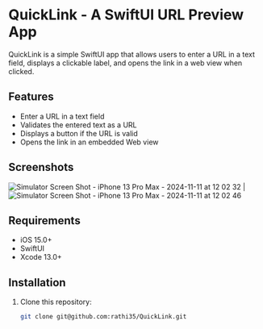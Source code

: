 # QuickLink - A SwiftUI URL Preview App

QuickLink is a simple SwiftUI app that allows users to enter a URL in a text field, displays a clickable label, and opens the link in a web view when clicked. 

## Features

- Enter a URL in a text field
- Validates the entered text as a URL
- Displays a button if the URL is valid
- Opens the link in an embedded Web view

## Screenshots
![Simulator Screen Shot - iPhone 13 Pro Max - 2024-11-11 at 12 02 32](https://github.com/user-attachments/assets/6011fa89-fe0c-4f66-ae82-19cec982920f) | ![Simulator Screen Shot - iPhone 13 Pro Max - 2024-11-11 at 12 02 46](https://github.com/user-attachments/assets/90b682aa-5b03-4b38-9954-984a8baf620e)



## Requirements

- iOS 15.0+
- SwiftUI
- Xcode 13.0+

## Installation

1. Clone this repository:
   ```bash
   git clone git@github.com:rathi35/QuickLink.git
